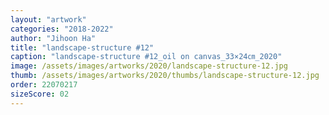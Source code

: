 ```yaml
---
layout: "artwork"
categories: "2018-2022"
author: "Jihoon Ha"
title: "landscape-structure #12"
caption: "landscape-structure #12_oil on canvas_33×24㎝_2020"
image: /assets/images/artworks/2020/landscape-structure-12.jpg
thumb: /assets/images/artworks/2020/thumbs/landscape-structure-12.jpg
order: 22070217
sizeScore: 02
---
```

